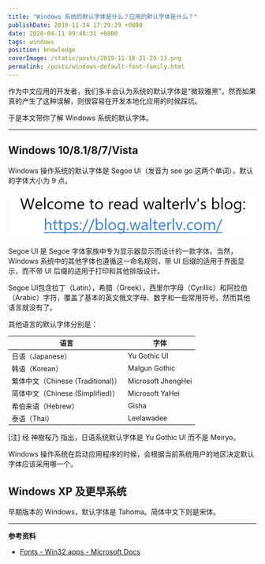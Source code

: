 ```yaml
---
title: "Windows 系统的默认字体是什么？应用的默认字体是什么？"
publishDate: 2019-11-24 17:29:29 +0800
date: 2020-04-11 09:48:31 +0800
tags: windows
position: knowledge
coverImage: /static/posts/2019-11-18-21-29-13.png
permalink: /posts/windows-default-font-family.html
---
```


作为中文应用的开发者，我们多半会认为系统的默认字体是“微软雅黑”。然而如果真的产生了这种误解，则很容易在开发本地化应用的时候踩坑。

于是本文带你了解 Windows 系统的默认字体。

---

<div id="toc"></div>

## Windows 10/8.1/8/7/Vista

Windows 操作系统的默认字体是 Segoe UI（发音为 see go 这两个单词），默认的字体大小为 9 点。

![Segoe UI](/static/posts/2019-11-18-21-29-13.png)

Segoe UI 是 Segoe 字体家族中专为显示器显示而设计的一款字体。当然，Windows 系统中的其他字体也遵循这一命名规则，带 UI 后缀的适用于界面显示，而不带 UI 后缀的适用于打印和其他排版设计。

Segoe UI包含拉丁（Latin），希腊（Greek），西里尔字母（Cyrillic）和阿拉伯（Arabic）字符，覆盖了基本的英文俄文字母、数字和一些常用符号。然而其他语言就没有了。

其他语言的默认字体分别是：

| 语言                              | 字体               |
| --------------------------------- | ------------------ |
| 日语（Japanese）                  | Yu Gothic UI       |
| 韩语（Korean）                    | Malgun Gothic      |
| 繁体中文（Chinese (Traditional)） | Microsoft JhengHei |
| 简体中文（Chinese (Simplified)）  | Microsoft YaHei    |
| 希伯来语（Hebrew）                | Gisha              |
| 泰语（Thai）                      | Leelawadee         |

[注] 经 神樹桜乃 指出，日语系统默认字体是 Yu Gothic UI 而不是 Meiryo。

Windows 操作系统在启动应用程序的时候，会根据当前系统用户的地区决定默认字体应该采用哪一个。

## Windows XP 及更早系统

早期版本的 Windows，默认字体是 Tahoma。简体中文下则是宋体。

---

**参考资料**

- [Fonts - Win32 apps - Microsoft Docs](https://docs.microsoft.com/en-us/windows/win32/uxguide/vis-fonts)


